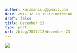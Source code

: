 ```yaml
---
author: karamanis.g@gmail.com
date: 2017-12-23 19:39:00+00:00
draft: false
title: December 23
type: post
url: /blog/2017/12/december-23
---
```




  
   ![](https://images.squarespace-cdn.com/content/v1/4f3f61bae4b063b909445965/1514055112349-UH93SLO15VYCESMTZHUD/ke17ZwdGBToddI8pDm48kJUlZr2Ql5GtSKWrQpjur5t7gQa3H78H3Y0txjaiv_0fDoOvxcdMmMKkDsyUqMSsMWxHk725yiiHCCLfrh8O1z5QPOohDIaIeljMHgDF5CVlOqpeNLcJ80NK65_fV7S1UfNdxJhjhuaNor070w_QAc94zjGLGXCa1tSmDVMXf8RUVhMJRmnnhuU1v2M8fLFyJw/IMG_3468.jpg?format=original)

  


